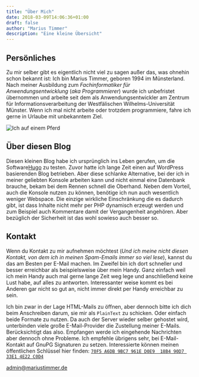 ```yaml
---
title: "Über Mich"
date: 2018-03-09T14:06:36+01:00
draft: false
author: "Marius Timmer"
description: "Eine kleine Übersicht"
---
```


## Persönliches
Zu mir selber gibt es eigentlich nicht viel zu sagen außer das, was ohnehin schon bekannt ist: Ich bin Marius Timmer, geboren 1994 im Münsterland. Nach meiner Ausbildung zum *Fachinformatiker für Anwendungsentwicklung* (*aka Programmierer*) wurde ich unbefristet übernommen und arbeite seit dem als Anwendungsentwickler am Zentrum für Informationsverarbeitung der Westfälischen Wilhelms-Universität Münster. Wenn ich mal nicht arbeite oder trotzdem programmiere, fahre ich gerne in Urlaube mit unbekanntem Ziel.

![Ich auf einem Pferd](/img/timmer_pferd.jpg)


## Über diesen Blog
Diesen kleinen Blog habe ich ursprünglich ins Leben gerufen, um die Software[Hugo](https://gohugo.io/) zu testen. Zuvor hatte ich lange Zeit einen auf WordPress basierenden Blog betrieben. Aber diese schlanke Alternative, bei der ich in meiner geliebten Konsole arbeiten kann und nicht einmal eine Datenbank brauche, bekam bei dem Rennen schnell die Oberhand. Neben dem Vorteil, auch die Konsole nutzen zu können, benötige ich nun auch wesentlich weniger Webspace. Die einzige wirkliche Einschränkung die es dadurch gibt, ist dass Inhalte nicht mehr per PHP dynamisch erzeugt werden und zum Beispiel auch Kommentare damit der Vergangenheit angehören. Aber bezüglich der Sicherheit ist das wohl sowieso auch besser so.


## Kontakt
Wenn du Kontakt zu mir aufnehmen möchtest (*Und ich meine nicht diesen Kontakt, von dem ich in meinen Spam-Emails immer so viel lese*), kannst du das am Besten per E-Mail machen. Im Zweifel bin ich dort schneller und besser erreichbar als beispielsweise über mein Handy. Ganz einfach weil ich mein Handy auch mal gerne lange Zeit weg lege und anschließend keine Lust habe, auf alles zu antworten. Interessanter weise kommt es bei Anderen gar nicht so gut an, nicht immer direkt per Handy erreichbar zu sein.

Ich bin zwar in der Lage HTML-Mails zu öffnen, aber dennoch bitte ich dich beim Anschreiben darum, sie mir als `PlainText` zu schicken. Oder einfach beide Formate zu nutzen. Da auch der Server wieder selber gehostet wird, unterbinden viele große E-Mail-Provider die Zustellung meiner E-Mails. Berücksichtigt das also. Empfangen werde ich eingehende Nachrichten aber dennoch ohne Probleme. Ich empfehle übrigens sehr, bei E-Mail-Kontakt auf GnuPG Signaturen zu setzen. Interessierte können meinen öffentlichen Schlüssel hier finden: [`70F5 A6DB 9BC7 961E D0E9  18B4 90D7 33E1 4E22 C0D4`](/70F5A6DB9BC7961ED0E918B490D733E14E22C0D4.asc)

[admin@mariustimmer.de](mailto:admin@mariustimmer.de)
